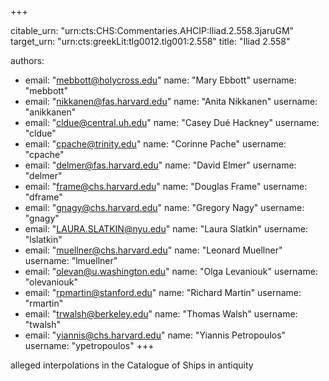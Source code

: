 +++


citable_urn: "urn:cts:CHS:Commentaries.AHCIP:Iliad.2.558.3jaruGM"
target_urn: "urn:cts:greekLit:tlg0012.tlg001:2.558"
title: "Iliad 2.558"

authors:
- email: "mebbott@holycross.edu"
  name: "Mary Ebbott"
  username: "mebbott"
- email: "nikkanen@fas.harvard.edu"
  name: "Anita Nikkanen"
  username: "anikkanen"
- email: "cldue@central.uh.edu"
  name: "Casey Dué Hackney"
  username: "cldue"
- email: "cpache@trinity.edu"
  name: "Corinne Pache"
  username: "cpache"
- email: "delmer@fas.harvard.edu"
  name: "David Elmer"
  username: "delmer"
- email: "frame@chs.harvard.edu"
  name: "Douglas Frame"
  username: "dframe"
- email: "gnagy@chs.harvard.edu"
  name: "Gregory Nagy"
  username: "gnagy"
- email: "LAURA.SLATKIN@nyu.edu"
  name: "Laura Slatkin"
  username: "lslatkin"
- email: "muellner@chs.harvard.edu"
  name: "Leonard Muellner"
  username: "lmuellner"
- email: "olevan@u.washington.edu"
  name: "Olga Levaniouk"
  username: "olevaniouk"
- email: "rpmartin@stanford.edu"
  name: "Richard Martin"
  username: "rmartin"
- email: "trwalsh@berkeley.edu"
  name: "Thomas Walsh"
  username: "twalsh"
- email: "yiannis@chs.harvard.edu"
  name: "Yiannis Petropoulos"
  username: "ypetropoulos"
+++

<p>alleged interpolations in the Catalogue of Ships in antiquity</p>